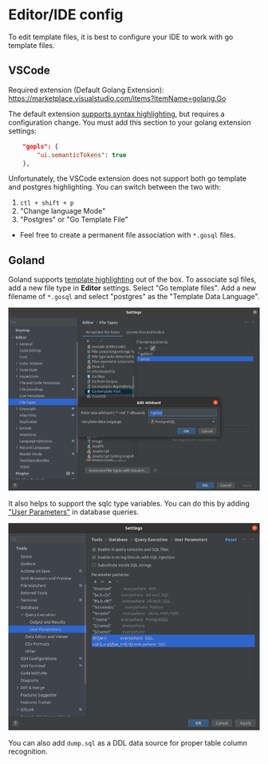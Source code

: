 # Editor/IDE config

To edit template files, it is best to configure your IDE to work with go template files.

## VSCode

Required extension (Default Golang Extension): https://marketplace.visualstudio.com/items?itemName=golang.Go

The default extension [supports syntax highlighting](https://github.com/golang/vscode-go/wiki/features#go-template-syntax-highlighting), but requires a configuration change. You must add this section to your golang extension settings:

```json
    "gopls": {
        "ui.semanticTokens": true
    },
```

Unfortunately, the VSCode extension does not support both go template and postgres highlighting. You can switch between the two with:

1. `ctl + shift + p`
1. "Change language Mode"
1. "Postgres" or "Go Template File"
  - Feel free to create a permanent file association with `*.gosql` files.


## Goland

Goland supports [template highlighting](https://www.jetbrains.com/help/go/integration-with-go-templates.html) out of the box. To associate sql files, add a new file type in **Editor** settings. Select "Go template files". Add a new filename of `*.gosql` and select "postgres" as the "Template Data Language".


![Goland language configuration](./imgs/goland-gosql.png)

It also helps to support the sqlc type variables. You can do this by adding ["User Parameters"](https://www.jetbrains.com/help/datagrip/settings-tools-database-user-parameters.html) in database queries.

![Goland language configuration](./imgs/goland-user-params.png)

You can also add `dump.sql` as a DDL data source for proper table column recognition.
